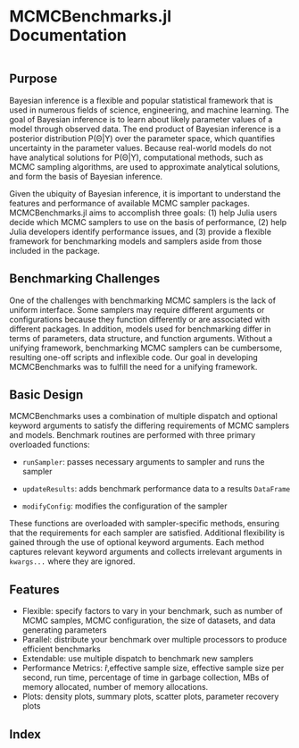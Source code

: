 # MCMCBenchmarks.jl Documentation


```@contents
```

## Purpose

Bayesian inference is a flexible and popular statistical framework that is used in numerous fields of science, engineering, and machine learning. The goal of Bayesian inference is to learn about likely parameter values of a model through observed data. The end product of Bayesian inference is a posterior distribution P(Θ|Y) over the parameter space, which quantifies uncertainty in the parameter values. Because real-world models do not have analytical solutions for P(Θ|Y), computational methods, such as MCMC sampling algorithms, are used to approximate analytical solutions, and form the basis of Bayesian inference.

Given the ubiquity of Bayesian inference, it is important to understand the features and performance of available MCMC sampler packages. MCMCBenchmarks.jl aims to accomplish three goals: (1) help Julia users decide which MCMC samplers to use on the basis of performance, (2) help Julia developers identify performance issues, and (3) provide a flexible framework for benchmarking models and samplers aside from those included in the package.

## Benchmarking Challenges

One of the challenges with benchmarking MCMC samplers is the lack of uniform interface. Some samplers may require different arguments or configurations because they function differently or are associated with different packages. In addition, models used for benchmarking differ in terms of parameters, data structure, and function arguments. Without a unifying framework, benchmarking MCMC samplers can be cumbersome, resulting one-off scripts and inflexible code. Our goal in developing MCMCBenchmarks was to fulfill the need for a unifying framework.

## Basic Design

MCMCBenchmarks uses a combination of multiple dispatch and optional keyword arguments to satisfy the differing requirements of MCMC samplers and models. Benchmark routines are performed with three primary overloaded functions:

* `runSampler`: passes necessary arguments to sampler and runs the sampler

* `updateResults`: adds benchmark performance data to a results `DataFrame`

* `modifyConfig`: modifies the configuration of the sampler

These functions are overloaded with sampler-specific methods, ensuring that the requirements for each sampler are satisfied. Additional flexibility is gained through the use of optional keyword arguments. Each method captures relevant keyword arguments and collects irrelevant arguments in `kwargs...` where they are ignored.

## Features

* Flexible: specify factors to vary in your benchmark, such as number of MCMC samples, MCMC configuration, the size of datasets, and data generating parameters
* Parallel: distribute your benchmark over multiple processors to produce efficient benchmarks
* Extendable: use multiple dispatch to benchmark new samplers
* Performance Metrics: r̂,effective sample size, effective sample size per second, run time, percentage of time in garbage collection, MBs of memory allocated, number of memory allocations.
* Plots: density plots, summary plots, scatter plots, parameter recovery plots

## Index

```@index
```
